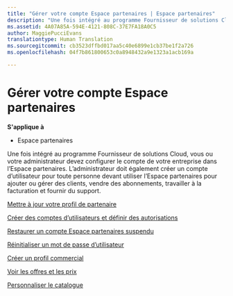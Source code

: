 ```yaml
---
title: "Gérer votre compte Espace partenaires | Espace partenaires"
description: "Une fois intégré au programme Fournisseur de solutions Cloud, vous ou votre administrateur devez configurer le compte de votre entreprise dans l’Espace partenaires."
ms.assetid: 4A07A85A-594E-4121-808C-37E7FA18A0C5
author: MaggiePucciEvans
translationtype: Human Translation
ms.sourcegitcommit: cb3523dffbd017aa5c40e6899e1cb37be1f2a726
ms.openlocfilehash: 04f7b861800653c0a8948432a9e1323a1acb169a

---
```


# Gérer votre compte Espace partenaires

**S'applique à**

-  Espace partenaires

Une fois intégré au programme Fournisseur de solutions Cloud, vous ou votre administrateur devez configurer le compte de votre entreprise dans l’Espace partenaires. L’administrateur doit également créer un compte d’utilisateur pour toute personne devant utiliser l’Espace partenaires pour ajouter ou gérer des clients, vendre des abonnements, travailler à la facturation et fournir du support.

[Mettre à jour votre profil de partenaire](update-your-partner-profile.md)

[Créer des comptes d’utilisateurs et définir des autorisations](create-user-accounts-and-set-permissions.md)

[Restaurer un compte Espace partenaires suspendu](suspended-partner-center-account.md)

[Réinitialiser un mot de passe d’utilisateur](reset-a-user-password.md)

[Créer un profil commercial](create-a-marketing-profile.md)

[Voir les offres et les prix](see-offers-and-pricing.md)

[Personnaliser le catalogue](customize-the-catalog.md)

 

 






<!--HONumber=Jan17_HO2-->



